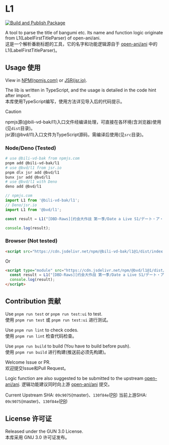 # L1

[![Build and Publish Package](https://github.com/bili-vd-bak/L1/actions/workflows/release.yml/badge.svg)](https://github.com/bili-vd-bak/L1/actions/workflows/release.yml)  

A tool to parse the title of bangumi etc. Its name and function logic originate from L1(LabelFirstTitleParser) of open-ani/ani.  
这是一个解析番剧标题的工具，它的名字和功能逻辑源自于 [open-ani/ani](https://github.com/open-ani/ani) 中的L1(LabelFirstTitleParser)。  

## Usage 使用

View in [NPM(npmjs.com)](https://www.npmjs.com/package/@bili-vd-bak/l1) or [JSR(jsr.io)](https://jsr.io/@bvd/l1).  

The lib is written in TypeScript, and the usage is detailed in the code hint after import.  
本库使用TypeScript编写，使用方法详见导入后的代码提示。  

> [!CAUTION]  
npmjs源(@bili-vd-bak/l1)入口文件经编译处理，可直接在各环境(含浏览器)使用(见`dist`目录)。  
jsr源(@bvd/l1)入口文件为TypeScript源码，需编译后使用(见`src`目录)。  

### Node/Deno (Tested)

```sh
# use @bili-vd-bak from npmjs.com
pnpm add @bili-vd-bak/l1
# use @bvd/l1 from jsr.io
pnpm dlx jsr add @bvd/l1
bunx jsr add @bvd/l1
# use @bvd/l1 with Deno
deno add @bvd/l1
```

```ts
// npmjs.com
import L1 from '@bili-vd-bak/l1';
// Deno/jsr.io
import L1 from '@bvd/l1';

const result = L1("[DBD-Raws][约会大作战 第一季/Date a Live S1/デート・ア・ライブ][导演剪辑版/Director's Cut/ディレクターズカット版][01-12TV全集+OAD][1080P][BDRip][HEVC-10bit][简繁外挂][FLAC][MKV]");

console.log(result);
```

### Browser (Not tested)

```html
<script src="https://cdn.jsdelivr.net/npm/@bili-vd-bak/l1@1/dist/index.min.js"></script>
```

Or

```html
<script type="module" src="https://cdn.jsdelivr.net/npm/@bvd/l1@1/dist/index.js">
  const result = L1("[DBD-Raws][约会大作战 第一季/Date a Live S1/デート・ア・ライブ][导演剪辑版/Director's Cut/ディレクターズカット版][01-12TV全集+OAD][1080P][BDRip][HEVC-10bit][简繁外挂][FLAC][MKV]");
  console.log(result);
</script>
```

## Contribution 贡献

Use `pnpm run test` or `pnpm run test:ui` to test.  
使用 `pnpm run test` 或 `pnpm run test:ui` 进行测试。  

Use `pnpm run lint` to check codes.  
使用 `pnpm run lint` 检查代码检查。  

Use `pnpm run build` to build (You have to build before push).  
使用 `pnpm run build` 进行构建(推送前必须先构建)。  

Welcome Issue or PR.  
欢迎提交Issue和Pull Request。  

Logic function are also suggested to be submitted to the upstream [open-ani/ani](https://github.com/open-ani/ani).
逻辑功能建议同时向上游 [open-ani/ani](https://github.com/open-ani/ani) 提交。  

Current Upstream SHA: `09c9075`(master)、`130f84e`([PR](https://github.com/open-ani/ani/pull/672/commits/130f84e764cd0cf8e5a86396faee7bf87a5416f1))
当前上游SHA: `09c9075`(master)、`130f84e`([PR](https://github.com/open-ani/ani/pull/672/commits/130f84e764cd0cf8e5a86396faee7bf87a5416f1))

## License 许可证

Released under the GUN 3.0 License.  
本库采用 GNU 3.0 许可证发布。  
